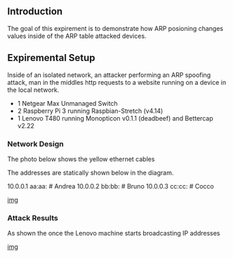 Introduction
------------

The goal of this expirement is to demonstrate how ARP posioning changes values
inside of the ARP table attacked devices.

Expiremental Setup
------------------
Inside of an isolated network, an attacker performing an ARP spoofing attack,
man in the middles http requests to a website running on a device in the local
network.


- 1 Netgear Max Unmanaged Switch
- 2 Raspberry Pi 3 running Raspbian-Stretch (v4.14)
- 1 Lenovo T480 running Monopticon v0.1.1 (deadbeef) and Bettercap v2.22

### Network Design

The photo below shows the yellow ethernet cables

The addresses are statically shown below in the diagram.

10.0.0.1 aa:aa: # Andrea
10.0.0.2 bb:bb: # Bruno
10.0.0.3 cc:cc: # Cocco

[img](src)


### Attack Results

As shown the once the Lenovo machine starts broadcasting IP addresses

[img](src)
